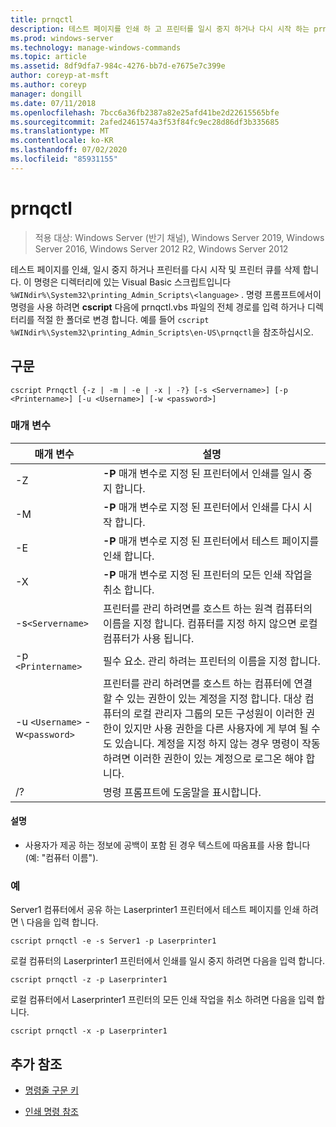 ```yaml
---
title: prnqctl
description: 테스트 페이지를 인쇄 하 고 프린터를 일시 중지 하거나 다시 시작 하는 prnqctl.vbs 명령에 대 한 참조 문서입니다.
ms.prod: windows-server
ms.technology: manage-windows-commands
ms.topic: article
ms.assetid: 8df9dfa7-984c-4276-bb7d-e7675e7c399e
author: coreyp-at-msft
ms.author: coreyp
manager: dongill
ms.date: 07/11/2018
ms.openlocfilehash: 7bcc6a36fb2387a82e25afd41be2d22615565bfe
ms.sourcegitcommit: 2afed2461574a3f53f84fc9ec28d86df3b335685
ms.translationtype: MT
ms.contentlocale: ko-KR
ms.lasthandoff: 07/02/2020
ms.locfileid: "85931155"
---
```

# <a name="prnqctl"></a>prnqctl

> 적용 대상: Windows Server (반기 채널), Windows Server 2019, Windows Server 2016, Windows Server 2012 R2, Windows Server 2012

테스트 페이지를 인쇄, 일시 중지 하거나 프린터를 다시 시작 및 프린터 큐를 삭제 합니다. 이 명령은 디렉터리에 있는 Visual Basic 스크립트입니다 `%WINdir%\System32\printing_Admin_Scripts\<language>` . 명령 프롬프트에서이 명령을 사용 하려면 **cscript** 다음에 prnqctl.vbs 파일의 전체 경로를 입력 하거나 디렉터리를 적절 한 폴더로 변경 합니다. 예를 들어 `cscript %WINdir%\System32\printing_Admin_Scripts\en-US\prnqctl`을 참조하십시오.

## <a name="syntax"></a>구문

```
cscript Prnqctl {-z | -m | -e | -x | -?} [-s <Servername>] [-p <Printername>] [-u <Username>] [-w <password>]
```

### <a name="parameters"></a>매개 변수

| 매개 변수 | 설명 |
|--|--|
| -Z | **-P** 매개 변수로 지정 된 프린터에서 인쇄를 일시 중지 합니다. |
| -M | **-P** 매개 변수로 지정 된 프린터에서 인쇄를 다시 시작 합니다. |
| -E | **-P** 매개 변수로 지정 된 프린터에서 테스트 페이지를 인쇄 합니다. |
| -X | **-P** 매개 변수로 지정 된 프린터의 모든 인쇄 작업을 취소 합니다. |
| -s`<Servername>` | 프린터를 관리 하려면를 호스트 하는 원격 컴퓨터의 이름을 지정 합니다. 컴퓨터를 지정 하지 않으면 로컬 컴퓨터가 사용 됩니다. |
| -p `<Printername>` | 필수 요소. 관리 하려는 프린터의 이름을 지정 합니다. |
| -u `<Username>` -w`<password>` | 프린터를 관리 하려면를 호스트 하는 컴퓨터에 연결할 수 있는 권한이 있는 계정을 지정 합니다. 대상 컴퓨터의 로컬 관리자 그룹의 모든 구성원이 이러한 권한이 있지만 사용 권한을 다른 사용자에 게 부여 될 수도 있습니다. 계정을 지정 하지 않는 경우 명령이 작동 하려면 이러한 권한이 있는 계정으로 로그온 해야 합니다. |
| /? | 명령 프롬프트에 도움말을 표시합니다. |

#### <a name="remarks"></a>설명

- 사용자가 제공 하는 정보에 공백이 포함 된 경우 텍스트에 따옴표를 사용 합니다 (예: "컴퓨터 이름").

### <a name="examples"></a>예

Server1 컴퓨터에서 공유 하는 Laserprinter1 프린터에서 테스트 페이지를 인쇄 하려면 \\ 다음을 입력 합니다.

```
cscript prnqctl -e -s Server1 -p Laserprinter1
```

로컬 컴퓨터의 Laserprinter1 프린터에서 인쇄를 일시 중지 하려면 다음을 입력 합니다.

```
cscript prnqctl -z -p Laserprinter1
```

로컬 컴퓨터에서 Laserprinter1 프린터의 모든 인쇄 작업을 취소 하려면 다음을 입력 합니다.

```
cscript prnqctl -x -p Laserprinter1
```

## <a name="additional-references"></a>추가 참조

- [명령줄 구문 키](command-line-syntax-key.md)

- [인쇄 명령 참조](print-command-reference.md)
